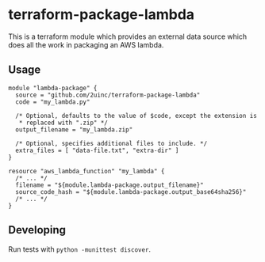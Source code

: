# terraform-package-lambda

This is a terraform module which provides an external data source which does
all the work in packaging an AWS lambda.

## Usage

```hcl
module "lambda-package" {
  source = "github.com/2uinc/terraform-package-lambda"
  code = "my_lambda.py"

  /* Optional, defaults to the value of $code, except the extension is
   * replaced with ".zip" */
  output_filename = "my_lambda.zip"

  /* Optional, specifies additional files to include. */
  extra_files = [ "data-file.txt", "extra-dir" ]
}

resource "aws_lambda_function" "my_lambda" {
  /* ... */
  filename = "${module.lambda-package.output_filename}"
  source_code_hash = "${module.lambda-package.output_base64sha256}"
  /* ... */
}
```

## Developing

Run tests with `python -munittest discover`.
